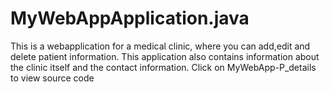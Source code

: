 # MyWebAppApplication.java
This is a webapplication for a medical clinic, where you can add,edit and delete patient information.
This application also contains information about the clinic itself and the contact information.
Click on MyWebApp-P_details to view source code
